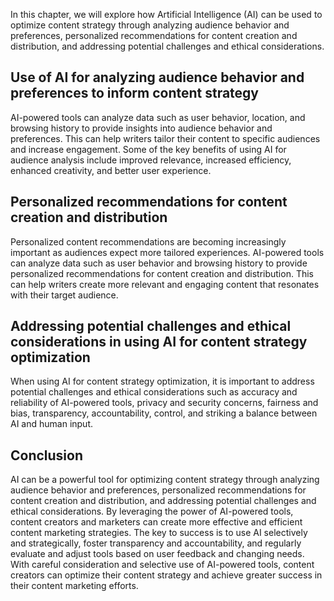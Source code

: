 
In this chapter, we will explore how Artificial Intelligence (AI) can be used to optimize content strategy through analyzing audience behavior and preferences, personalized recommendations for content creation and distribution, and addressing potential challenges and ethical considerations.

Use of AI for analyzing audience behavior and preferences to inform content strategy
------------------------------------------------------------------------------------

AI-powered tools can analyze data such as user behavior, location, and browsing history to provide insights into audience behavior and preferences. This can help writers tailor their content to specific audiences and increase engagement. Some of the key benefits of using AI for audience analysis include improved relevance, increased efficiency, enhanced creativity, and better user experience.

Personalized recommendations for content creation and distribution
------------------------------------------------------------------

Personalized content recommendations are becoming increasingly important as audiences expect more tailored experiences. AI-powered tools can analyze data such as user behavior and browsing history to provide personalized recommendations for content creation and distribution. This can help writers create more relevant and engaging content that resonates with their target audience.

Addressing potential challenges and ethical considerations in using AI for content strategy optimization
--------------------------------------------------------------------------------------------------------

When using AI for content strategy optimization, it is important to address potential challenges and ethical considerations such as accuracy and reliability of AI-powered tools, privacy and security concerns, fairness and bias, transparency, accountability, control, and striking a balance between AI and human input.

Conclusion
----------

AI can be a powerful tool for optimizing content strategy through analyzing audience behavior and preferences, personalized recommendations for content creation and distribution, and addressing potential challenges and ethical considerations. By leveraging the power of AI-powered tools, content creators and marketers can create more effective and efficient content marketing strategies. The key to success is to use AI selectively and strategically, foster transparency and accountability, and regularly evaluate and adjust tools based on user feedback and changing needs. With careful consideration and selective use of AI-powered tools, content creators can optimize their content strategy and achieve greater success in their content marketing efforts.
